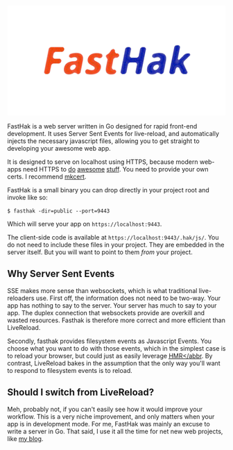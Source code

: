 <img src="fast_hak.png" alt="FastHak" title="FastHak" />

FastHak is a web server written in Go designed for rapid front-end development. It uses Server Sent Events for live-reload, and automatically injects the necessary javascript files, allowing you to get straight to developing your awesome web app.

It is designed to serve on localhost using HTTPS, because modern web-apps need HTTPS to [do](https://developer.mozilla.org/en-US/docs/Web/API/Server-sent_events/Using_server-sent_events#sending_events_from_the_server) [awesome](https://developer.mozilla.org/en-US/docs/Web/API/Web_Workers_API#specifications) [stuff](https://developer.mozilla.org/en-US/docs/Web/API/WebRTC_API). You need to provide your own certs. I recommend [mkcert](https://github.com/FiloSottile/mkcert#readme).

FastHak is a small binary you can drop directly in your project root and invoke like so:

```
$ fasthak -dir=public --port=9443
```

Which will serve your app on `https://localhost:9443`.

The client-side code is available at `https://localhost:9443/.hak/js/`. You do not need to include these files in your project. They are embedded in the server itself. But you will want to point to them _from_ your project.

## Why Server Sent Events

SSE makes more sense than websockets, which is what traditional live-reloaders use. First off, the information does not need to be two-way. Your app has nothing to say to the server. Your server has much to say to your app. The duplex connection that websockets provide are overkill and wasted resources. Fasthak is therefore more correct and more efficient than LiveReload.

Secondly, fasthak provides filesystem events as Javascript Events. You choose what you want to do with those events, which in the simplest case is to reload your browser, but could just as easily leverage [<abbr title="Hot Module Replacement">HMR</abbr](https://blog.bitsrc.io/webpacks-hot-module-replacement-feature-explained-43c13b169986). By contrast, LiveReload bakes in the assumption that the only way you'll want to respond to filesystem events is to reload.

## Should I switch from LiveReload?

Meh, probably not, if you can't easily see how it would improve your workflow. This is a very niche improvement, and only matters when your app is in development mode. For me, FastHak was mainly an excuse to write a server in Go. That said, I use it all the time for net new web projects, like [my blog](https://www.seanmacdonald.ca).
